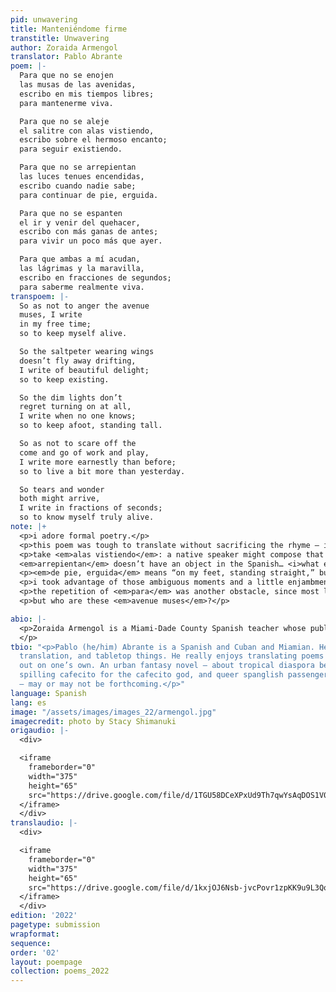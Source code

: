 ```yaml
---
pid: unwavering
title: Manteniéndome firme
transtitle: Unwavering
author: Zoraida Armengol
translator: Pablo Abrante
poem: |-
  Para que no se enojen
  las musas de las avenidas,
  escribo en mis tiempos libres;
  para mantenerme viva.

  Para que no se aleje
  el salitre con alas vistiendo,
  escribo sobre el hermoso encanto;
  para seguir existiendo.

  Para que no se arrepientan
  las luces tenues encendidas,
  escribo cuando nadie sabe;
  para continuar de pie, erguida.

  Para que no se espanten
  el ir y venir del quehacer,
  escribo con más ganas de antes;
  para vivir un poco más que ayer.

  Para que ambas a mí acudan,
  las lágrimas y la maravilla,
  escribo en fracciones de segundos;
  para saberme realmente viva.
transpoem: |-
  So as not to anger the avenue
  muses, I write
  in my free time;
  so to keep myself alive.

  So the saltpeter wearing wings
  doesn’t fly away drifting,
  I write of beautiful delight;
  so to keep existing.

  So the dim lights don’t
  regret turning on at all,
  I write when no one knows;
  so to keep afoot, standing tall.

  So as not to scare off the
  come and go of work and play,
  I write more earnestly than before;
  so to live a bit more than yesterday.

  So tears and wonder
  both might arrive,
  I write in fractions of seconds;
  so to know myself truly alive.
note: |+
  <p>i adore formal poetry.</p>
  <p>this poem was tough to translate without sacrificing the rhyme — i’m very thankful for my friend Olive’s help here! i like to say that, when translating, <em>something has to go</em>, be it tone, literalness, or rhyme. i think that translation means composing a poem like a native speaker of another language, but if you keep the form, you usually sacrifice literal meaning.</p>
  <p>take <em>alas vistiendo</em>: a native speaker might compose that flourish as “dressed in wings,” but then how do we rhyme that with “existing”?
  <em>arrepientan</em> doesn’t have an object in the Spanish… <i>what exactly would the dim lights regret?</i></p>
  <p><em>de pie, erguida</em> means “on my feet, standing straight,” but that’s so many words and the tone is all formal. the expression is physical, but the poet clearly uses it symbolically as well.</p>
  <p>i took advantage of those ambiguous moments and a little enjambment to preserve the rhyme. the rhythm is light in spanish, whereas my translation stretches and crunches back and forth. something had to go, i think.</p>
  <p>the repetition of <em>para</em> was another obstacle, since most literally that’s “for” or at least “in order to.” even my choice to go with “so” is more formal than the relatively neutral register <em>para</em>, but it keeps the motif without taking up too much space. i knew i wanted to translate this poem as soon as i read it. the more i sat with this piece, the more it grew on me. hopefully it’s a reminder to keep <em>me</em> writing; i, too, am keeping alive.</p>
  <p>but who are these <em>avenue muses</em>?</p>

abio: |-
  <p>Zoraida Armengol is a Miami-Dade County Spanish teacher whose published books include <em>Un cielo para todos</em> and <em>Las alas de un alma</em>. She was born in Havana, Cuba in 1965.
  </p>
tbio: "<p>Pablo (he/him) Abrante is a Spanish and Cuban and Miamian. He does science,
  translation, and tabletop things. He really enjoys translating poems about striking
  out on one’s own. An urban fantasy novel — about tropical diaspora best friend assassins,
  spilling cafecito for the cafecito god, and queer spanglish passenger seat conversations
  — may or may not be forthcoming.</p>"
language: Spanish
lang: es
image: "/assets/images/images_22/armengol.jpg"
imagecredit: photo by Stacy Shimanuki
origaudio: |-
  <div>

  <iframe
    frameborder="0"
    width="375"
    height="65"
    src="https://drive.google.com/file/d/1TGU58DCeXPxUd9Th7qwYsAqDOS1V0yOa/preview">
  </iframe>
  </div>
translaudio: |-
  <div>

  <iframe
    frameborder="0"
    width="375"
    height="65"
    src="https://drive.google.com/file/d/1kxjOJ6Nsb-jvcPovr1zpKK9u9L3QoNKk/preview">
  </iframe>
  </div>
edition: '2022'
pagetype: submission
wrapformat: 
sequence: 
order: '02'
layout: poempage
collection: poems_2022
---
```

